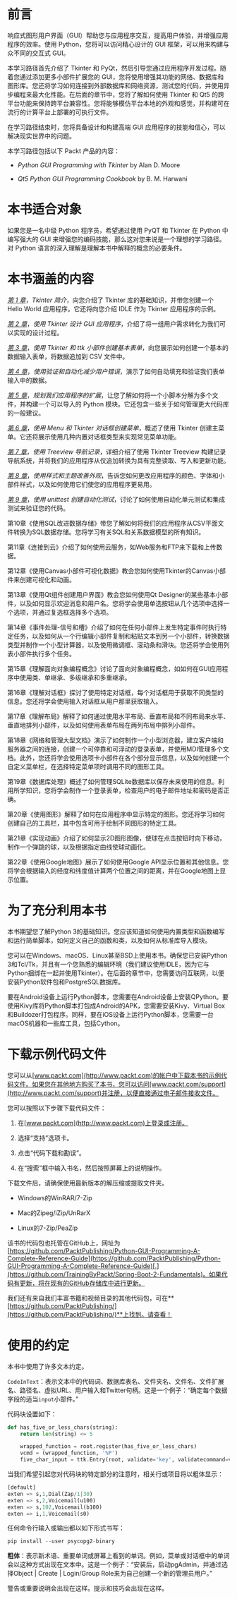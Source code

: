 # 前言

响应式图形用户界面（GUI）帮助您与应用程序交互，提高用户体验，并增强应用程序的效率。使用 Python，您将可以访问精心设计的 GUI 框架，可以用来构建与众不同的交互式 GUI。

本学习路径首先介绍了 Tkinter 和 PyQt，然后引导您通过应用程序开发过程。随着您通过添加更多小部件扩展您的 GUI，您将使用增强其功能的网络、数据库和图形库。您还将学习如何连接到外部数据库和网络资源，测试您的代码，并使用异步编程来最大化性能。在后面的章节中，您将了解如何使用 Tkinter 和 Qt5 的跨平台功能来保持跨平台兼容性。您将能够模仿平台本地的外观和感觉，并构建可在流行的计算平台上部署的可执行文件。

在学习路径结束时，您将具备设计和构建高端 GUI 应用程序的技能和信心，可以解决现实世界中的问题。

本学习路径包括以下 Packt 产品的内容：

+   *Python GUI Programming with Tkinter* by Alan D. Moore

+   *Qt5 Python GUI Programming Cookbook* by B. M. Harwani

# 本书适合对象

如果您是一名中级 Python 程序员，希望通过使用 PyQT 和 Tkinter 在 Python 中编写强大的 GUI 来增强您的编码技能，那么这对您来说是一个理想的学习路径。对 Python 语言的深入理解是理解本书中解释的概念的必要条件。

# 本书涵盖的内容

[*第 1 章*](f47b5f57-88d4-4a5a-a2d0-33aa4e7d8f34.xhtml)，*Tkinter 简介*，向您介绍了 Tkinter 库的基础知识，并带您创建一个 Hello World 应用程序。它还将向您介绍 IDLE 作为 Tkinter 应用程序的示例。

[*第 2 章*](3ec510a4-0919-4f25-9c34-f7bbd4199912.xhtml)，*使用 Tkinter 设计 GUI 应用程序*，介绍了将一组用户需求转化为我们可以实现的设计过程。

[*第 3 章*](2c864a7f-f372-48aa-b232-46c3a95740b0.xhtml)，*使用 Tkinter 和 ttk 小部件创建基本表单*，向您展示如何创建一个基本的数据输入表单，将数据追加到 CSV 文件中。

[*第 4 章*](f8bb922f-04c4-4046-a313-79956db6bcc0.xhtml)，*使用验证和自动化减少用户错误*，演示了如何自动填充和验证我们表单输入中的数据。

[*第 5 章*](da1f9da8-47c1-4b7e-ac06-273669d7ab54.xhtml)，*规划我们应用程序的扩展*，让您了解如何将一个小脚本分解为多个文件，并构建一个可以导入的 Python 模块。它还包含一些关于如何管理更大代码库的一般建议。

[*第 6 章*](1c365647-12e3-4cac-a13b-5cfc5fe71224.xhtml)，*使用 Menu 和 Tkinter 对话框创建菜单*，概述了使用 Tkinter 创建主菜单。它还将展示使用几种内置对话框类型来实现常见菜单功能。

[*第 7 章*](775f09bc-63ca-40b4-97a3-c8cfbb9ad703.xhtml)，*使用 Treeview 导航记录*，详细介绍了使用 Tkinter Treeview 构建记录导航系统，并将我们的应用程序从仅追加转换为具有完整读取、写入和更新功能。

[*第 8 章*](4a559a49-438e-4074-9833-b1b14e988784.xhtml)，*使用样式和主题改善外观*，告诉您如何更改应用程序的颜色、字体和小部件样式，以及如何使用它们使您的应用程序更易用。

[*第 9 章*](cddc20e1-20fd-4514-a746-db041403a0cc.xhtml)，*使用 unittest 创建自动化测试*，讨论了如何使用自动化单元测试和集成测试来验证您的代码。

第10章《使用SQL改进数据存储》带您了解如何将我们的应用程序从CSV平面文件转换为SQL数据存储。您将学习有关SQL和关系数据模型的所有知识。

第11章《连接到云》介绍了如何使用云服务，如Web服务和FTP来下载和上传数据。

第12章《使用Canvas小部件可视化数据》教会您如何使用Tkinter的Canvas小部件来创建可视化和动画。

第13章《使用Qt组件创建用户界面》教会您如何使用Qt Designer的某些基本小部件，以及如何显示欢迎消息和用户名。您将学会使用单选按钮从几个选项中选择一个选项，并通过复选框选择多个选项。

第14章《事件处理-信号和槽》介绍了如何在任何小部件上发生特定事件时执行特定任务，以及如何从一个行编辑小部件复制和粘贴文本到另一个小部件，转换数据类型并制作一个小型计算器，以及使用微调框、滚动条和滑块。您还将学会使用列表小部件执行多个任务。

第15章《理解面向对象编程概念》讨论了面向对象编程概念，如如何在GUI应用程序中使用类、单继承、多级继承和多重继承。

第16章《理解对话框》探讨了使用特定对话框，每个对话框用于获取不同类型的信息。您还将学会使用输入对话框从用户那里获取输入。

第17章《理解布局》解释了如何通过使用水平布局、垂直布局和不同布局来水平、垂直地排列小部件，以及如何使用表单布局在两列布局中排列小部件。

第18章《网络和管理大型文档》演示了如何制作一个小型浏览器，建立客户端和服务器之间的连接，创建一个可停靠和可浮动的登录表单，并使用MDI管理多个文档。此外，您还将学会使用选项卡小部件在各个部分显示信息，以及如何创建一个自定义菜单栏，在选择特定菜单项时调用不同的图形工具。

第19章《数据库处理》概述了如何管理SQLite数据库以保存未来使用的信息。利用所学知识，您将学会制作一个登录表单，检查用户的电子邮件地址和密码是否正确。

第20章《使用图形》解释了如何在应用程序中显示特定的图形。您还将学习如何创建自己的工具栏，其中包含可用于绘制不同图形的特定工具。

第21章《实现动画》介绍了如何显示2D图形图像，使球在点击按钮时向下移动，制作一个弹跳的球，以及根据指定曲线使球动画化。

第22章《使用Google地图》展示了如何使用Google API显示位置和其他信息。您将学会根据输入的经度和纬度值计算两个位置之间的距离，并在Google地图上显示位置。

# 为了充分利用本书

本书期望您了解Python 3的基础知识。您应该知道如何使用内置类型和函数编写和运行简单脚本，如何定义自己的函数和类，以及如何从标准库导入模块。

您可以在Windows、macOS、Linux甚至BSD上使用本书。确保您已安装Python 3和Tcl/Tk，并且有一个您熟悉的编辑环境（我们建议使用IDLE，因为它与Python捆绑在一起并使用Tkinter）。在后面的章节中，您需要访问互联网，以便安装Python软件包和PostgreSQL数据库。

要在Android设备上运行Python脚本，您需要在Android设备上安装QPython。要使用Kivy库将Python脚本打包成Android的APK，您需要安装Kivy、Virtual Box和Buildozer打包程序。同样，要在iOS设备上运行Python脚本，您需要一台macOS机器和一些库工具，包括Cython。

# 下载示例代码文件

您可以从[www.packt.com](http://www.packt.com)的帐户中下载本书的示例代码文件。如果您在其他地方购买了本书，您可以访问[www.packt.com/support](http://www.packt.com/support)并注册，以便直接通过电子邮件接收文件。

您可以按照以下步骤下载代码文件：

1.  在[www.packt.com](http://www.packt.com)上登录或注册。

1.  选择“支持”选项卡。

1.  点击“代码下载和勘误”。

1.  在“搜索”框中输入书名，然后按照屏幕上的说明操作。

下载文件后，请确保使用最新版本的解压缩或提取文件夹。

+   Windows的WinRAR/7-Zip

+   Mac的Zipeg/iZip/UnRarX

+   Linux的7-Zip/PeaZip

该书的代码包也托管在GitHub上，网址为[https://github.com/PacktPublishing/Python-GUI-Programming-A-Complete-Reference-Guide](https://github.com/PacktPublishing/Python-GUI-Programming-A-Complete-Reference-Guide)[.](https://github.com/TrainingByPackt/Spring-Boot-2-Fundamentals)。如果代码有更新，将在现有的GitHub存储库中进行更新。

我们还有来自我们丰富书籍和视频目录的其他代码包，可在**[https://github.com/PacktPublishing/](https://github.com/PacktPublishing/)**上找到。请查看！

# 使用的约定

本书中使用了许多文本约定。

`CodeInText`：表示文本中的代码词、数据库表名、文件夹名、文件名、文件扩展名、路径名、虚拟URL、用户输入和Twitter句柄。这是一个例子：“确定每个数据字段的适当`input`小部件。”

代码块设置如下：

```py
def has_five_or_less_chars(string):
    return len(string) <= 5

    wrapped_function = root.register(has_five_or_less_chars)
    vcmd = (wrapped_function, '%P')
    five_char_input = ttk.Entry(root, validate='key', validatecommand=vcmd)
```

当我们希望引起您对代码块的特定部分的注意时，相关行或项目将以粗体显示：

```py
[default]
exten => s,1,Dial(Zap/1|30)
exten => s,2,Voicemail(u100)
exten => s,102,Voicemail(b100)
exten => i,1,Voicemail(s0)
```

任何命令行输入或输出都以如下形式书写：

```py
pip install --user psycopg2-binary
```

**粗体**：表示新术语、重要单词或屏幕上看到的单词。例如，菜单或对话框中的单词会以这种方式出现在文本中。这是一个例子：“安装后，启动pgAdmin，并通过选择Object | Create | Login/Group Role来为自己创建一个新的管理员用户。”

警告或重要说明会出现在这样。提示和技巧会出现在这样。
